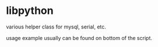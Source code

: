 libpython
=========

various helper class for mysql, serial, etc.

usage example usually can be found on bottom of the script.
